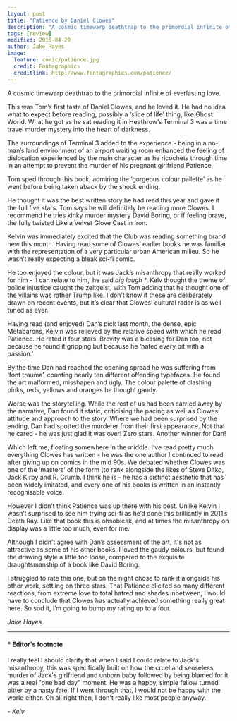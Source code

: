 ```yaml
---
layout: post
title: "Patience by Daniel Clowes"
description: "A cosmic timewarp deathtrap to the primordial infinite of everlasting love."
tags: [review]
modified: 2016-04-29
author: Jake Hayes
image:
  feature: comic/patience.jpg
  credit: Fantagraphics
  creditlink: http://www.fantagraphics.com/patience/
---
```


A cosmic timewarp deathtrap to the primordial infinite of everlasting love.

This was Tom’s first taste of Daniel Clowes, and he loved it. He had no idea what to expect before reading, possibly a ‘slice of life’ thing, like Ghost World. What he got as he sat reading it in Heathrow’s Terminal 3 was a time travel murder mystery into the heart of darkness.

The surroundings of Terminal 3 added to the experience - being in a no-man’s land environment of an airport waiting room enhanced the feeling of dislocation experienced by the main character as he ricochets through time in an attempt to prevent the murder of his pregnant girlfriend Patience.

Tom sped through this book, admiring the ‘gorgeous colour pallette’ as he went before being taken aback by the shock ending.

He thought it was the best written story he had read this year and gave it the full five stars. Tom says he will definitely be reading more Clowes. I recommend he tries kinky murder mystery David Boring, or if feeling brave, the fully twisted Like a Velvet Glove Cast in Iron.

Kelvin was immediately excited that the Club was reading something brand new this month. Having read some of Clowes’ earlier books he was familiar with the representation of a very particular urban American milieu. So he wasn’t really expecting a bleak sci-fi comic.

He too enjoyed the colour, but it was Jack’s misanthropy that really worked for him - ‘I can relate to him,’ he said *big laugh* *. Kelv thought the theme of police injustice caught the zeitgeist, with Tom adding that he thought one of the villains was rather Trump like. I don’t know if these are deliberately drawn on recent events, but it’s clear that Clowes’ cultural radar is as well tuned as ever.

Having read (and enjoyed) Dan’s pick last month, the dense, epic Metabarons, Kelvin was relieved by the relative speed with which he read Patience. He rated it four stars. Brevity was a blessing for Dan too, not because he found it gripping but because he ‘hated every bit with a passion.’

By the time Dan had reached the opening spread he was suffering from ‘font trauma’, counting nearly ten different offending typefaces. He found the art malformed, misshapen and ugly. The colour palette of clashing pinks, reds, yellows and oranges he thought gaudy.

Worse was the storytelling. While the rest of us had been carried away by the narrative, Dan found it static, criticising the pacing as well as Clowes’ attitude and approach to the story. Where we had been surprised by the ending, Dan had spotted the murderer from their first appearance. Not that he cared - he was just glad it was over! Zero stars. Another winner for Dan!

Which left me, floating somewhere in the middle. I’ve read pretty much everything Clowes has written - he was the one author I continued to read after giving up on comics in the mid 90s. We debated whether Clowes was one of the ‘masters’ of the form (to rank alongside the likes of Steve Ditko, Jack Kirby and R. Crumb. I think he is - he has a distinct aesthetic that has been widely imitated, and every one of his books is written in an instantly recognisable voice.

However I didn’t think Patience was up there with his best. Unlike Kelvin I wasn’t surprised to see him trying sci-fi as he’d done this brilliantly in 2011’s Death Ray. Like that book this is ohsobleak, and at times the misanthropy on display was a little too much, even for me.

Although I didn’t agree with Dan’s assessment of the art, it's not as attractive as some of his other books. I loved the gaudy colours, but found the drawing style a little too loose, compared to the exquisite draughtsmanship of a book like David Boring.

I struggled to rate this one, but on the night chose to rank it alongside his other work, settling on three stars. That Patience elicited so many different reactions, from extreme love to total hatred and shades inbetween, I would have to conclude that Clowes has actually achieved something really great here. So sod it, I’m going to bump my rating up to a four.

<cite>Jake Hayes</cite>

---
<aside>
  <fn>
    <h4>* Editor's footnote</h4>
    <p>I really feel I should clarify that when I said I could relate to Jack's misanthropy, this was specifically built on how the cruel and senseless murder of Jack's girlfriend and unborn baby followed by being blamed for it was a real "one bad day" moment. He was a happy, simple fellow turned bitter by a nasty fate. If I went through that, I would not be happy with the world either. Oh all right then, I don't really like most people anyway.</p>
    <cite>- Kelv</cite>
  </fn>
</aside>

